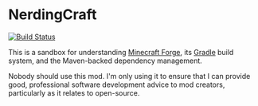 # NerdingCraft
[![Build Status](https://travis-ci.org/kylev/nerdingcraft.svg)](https://travis-ci.org/kylev/nerdingcraft)

This is a sandbox for understanding [Minecraft Forge](http://minecraftforge.net), its 
[Gradle](http://gradle.org/) build system, and the Maven-backed dependency management.

Nobody should use this mod. I'm only using it to ensure that I can provide good, professional
software development advice to mod creators, particularly as it relates to open-source.
